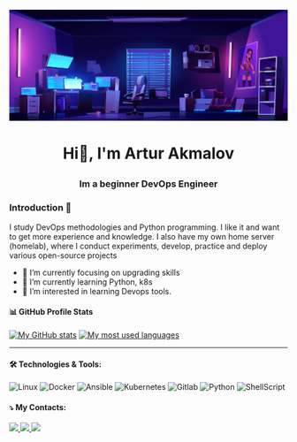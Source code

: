 ![header](https://github.com/akmalovaa/akmalovaa/blob/main/assets/image.jpg?raw=true)
<h1 align="center">

Hi👋, I'm Artur Akmalov 

</h1>
<h3 align="center">Im a beginner DevOps Engineer
</h3>


### Introduction 💬
I study DevOps methodologies and Python programming. I like it and want to get more experience and knowledge. I also have my own home server (homelab), where I conduct experiments, develop, practice and deploy various open-source projects 

- 🔭 I’m currently focusing on upgrading skills
- 🌱 I’m currently learning Python, k8s
- 👀 I’m interested in learning Devops tools.



#### 📊 GitHub Profile Stats

<a href="#"><img alt="My GitHub stats" src="https://github.akmalov.com/api?username=akmalovaa&theme=tokyonight&count_private=true&show_icons=true" height="200px" /></a>
<a href="#"><img alt="My most used languages" src="https://github.akmalov.com/api/top-langs/?username=akmalovaa&theme=tokyonight&count_private=true&show_icons=true" height="200px" /></a>
<br />



---


#### 🛠️ Technologies & Tools:

<div>
  <img alt="Linux" src="https://img.shields.io/badge/Linux-FCC624?style=for-the-badge&logo=linux&logoColor=black" />
  <img alt="Docker" src="https://img.shields.io/badge/Docker-2496ed?style=for-the-badge&logo=docker&logoColor=white" />
  <img alt="Ansible" src="https://img.shields.io/badge/Ansible-1a1a1a?style=for-the-badge&logo=ansible&logoColor=white" />
  <img alt="Kubernetes" src="https://img.shields.io/badge/Kubernetes-326ce5?style=for-the-badge&logo=kubernetes&logoColor=white" />
  <img alt="Gitlab" src="https://img.shields.io/badge/gitlab%20ci-%23181717.svg?style=for-the-badge&logo=gitlab&logoColor=white" />
  <img alt="Python" src="https://img.shields.io/badge/python-3670A0?style=for-the-badge&logo=python&logoColor=ffdd54" />
  <img alt="ShellScript" src="https://img.shields.io/badge/Shell_Script-121011?style=for-the-badge&logo=gnu-bash&logoColor=white" />


</div>

#### ⤵️ My Contacts:

<div style="display: inline_block">
  <a href="https://www.linkedin.com/in/akmalov-artur/" alt="Linkedin">
    <img src="https://img.shields.io/badge/-Linkedin-0e76a8?style=for-the-badge&logo=Linkedin&logoColor=white" />
  </a>
  <a href="mailto:akmalov.mail@gmail.com" alt="Gmail">
    <img src="https://img.shields.io/badge/-Gmail-d93025?style=for-the-badge&labelColor=d93025&logo=gmail&logoColor=white" />
  </a>
  <a href="https://t.me/AAkmalov" alt="Telegram">
    <img src="https://img.shields.io/badge/-Telegram-2ca5e0?style=for-the-badge&labelColor=2ca5e0&logo=telegram&logoColor=white" />
  </a>
</div>
